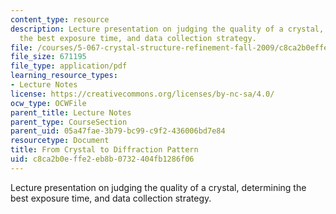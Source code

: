 ```yaml
---
content_type: resource
description: Lecture presentation on judging the quality of a crystal, determining
  the best exposure time, and data collection strategy.
file: /courses/5-067-crystal-structure-refinement-fall-2009/c8ca2b0effe2eb8b0732404fb1286f06_MIT5_067F09_lec1_data.pdf
file_size: 671195
file_type: application/pdf
learning_resource_types:
- Lecture Notes
license: https://creativecommons.org/licenses/by-nc-sa/4.0/
ocw_type: OCWFile
parent_title: Lecture Notes
parent_type: CourseSection
parent_uid: 05a47fae-3b79-bc99-c9f2-436006bd7e84
resourcetype: Document
title: From Crystal to Diffraction Pattern
uid: c8ca2b0e-ffe2-eb8b-0732-404fb1286f06
---
```

Lecture presentation on judging the quality of a crystal, determining the best exposure time, and data collection strategy.